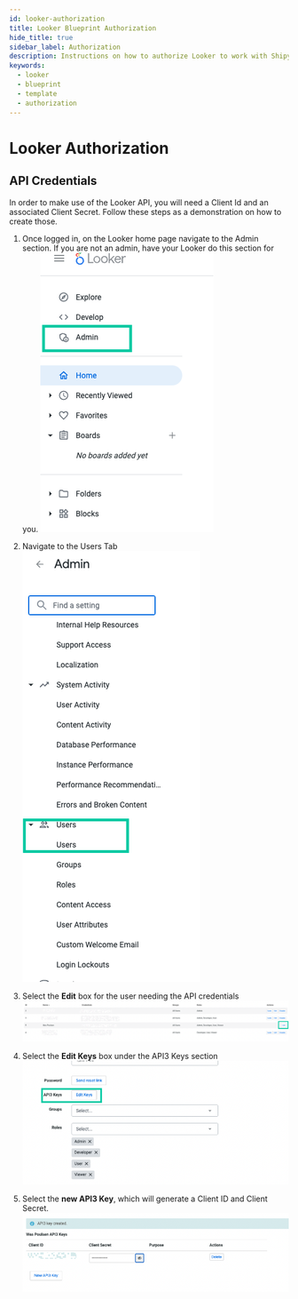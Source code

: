 ```yaml
---
id: looker-authorization
title: Looker Blueprint Authorization
hide_title: true
sidebar_label: Authorization
description: Instructions on how to authorize Looker to work with Shipyard's low-code Looker templates.
keywords:
  - looker
  - blueprint
  - template
  - authorization
---
```


# Looker Authorization

## API Credentials

In order to make use of the Looker API, you will need a Client Id and an associated Client Secret. Follow these steps as a demonstration on how to create those.
1. Once logged in, on the Looker home page navigate to the Admin section. If you are not an admin, have your Looker do this section for you.
![](../../.gitbook/assets/shipyard_2022_11_18_11_23_25.png)

2. Navigate to the Users Tab
![](../../.gitbook/assets/shipyard_2022_11_18_11_24_57.png)

3. Select the **Edit** box for the user needing the API credentials
![](../../.gitbook/assets/shipyard_2022_11_18_11_28_12.png)

4. Select the **Edit Keys** box under the API3 Keys section
![](../../.gitbook/assets/shipyard_2022_11_18_11_29_21.png)

5. Select the **new API3 Key**, which will generate a Client ID and Client Secret.
![](../../.gitbook/assets/shipyard_2022_11_18_11_31_11.png)